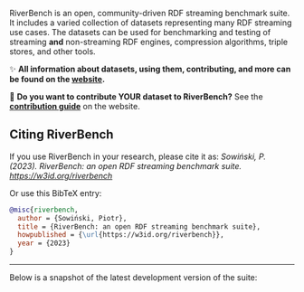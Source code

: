 RiverBench is an open, community-driven RDF streaming benchmark suite. It includes a varied collection of datasets representing many RDF streaming use cases. The datasets can be used for benchmarking and testing of streaming **and** non-streaming RDF engines, compression algorithms, triple stores, and other tools.

:sparkles: **All information about datasets, using them, contributing, and more can be found on the [website](https://w3id.org/riverbench).**

:rainbow: **Do you want to contribute YOUR dataset to RiverBench?** See the **[contribution guide](https://w3id.org/riverbench/documentation/contribute)** on the website.

## Citing RiverBench

If you use RiverBench in your research, please cite it as: *Sowiński, P. (2023). RiverBench: an open RDF streaming benchmark suite. https://w3id.org/riverbench*

Or use this BibTeX entry:

```bibtex
@misc{riverbench,
  author = {Sowiński, Piotr},
  title = {RiverBench: an open RDF streaming benchmark suite},
  howpublished = {\url{https://w3id.org/riverbench}},
  year = {2023}
}
```

----

Below is a snapshot of the latest development version of the suite:
